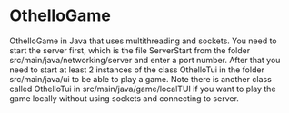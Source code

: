 # OthelloGame
OthelloGame in Java that uses multithreading and sockets. You need to start the server first, which is the file ServerStart from the folder src/main/java/networking/server  and enter a port number. After that you need to start at least 2 instances of the class OthelloTui in the folder src/main/java/ui to be able to play a game. Note there is another class called OthelloTui in src/main/java/game/localTUI if you want to play the game locally without using sockets and connecting to server.
